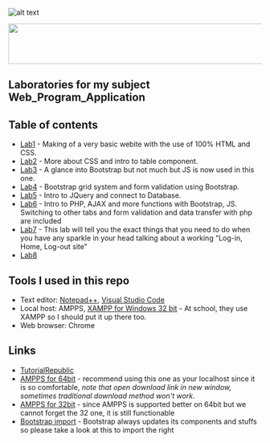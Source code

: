 ![alt text](https://camo.githubusercontent.com/72e5d55be4f08bb5a916962c8ee363f63befdca8/68747470733a2f2f7472617669732d63692e6f72672f61766a696e6465722f4d696e696d616c2d546f646f2e7376673f6272616e63683d6d6173746572)

<img src = "https://thumbs.gfycat.com/AlarmingJaggedAlaskankleekai-size_restricted.gif" width = "800" height = "80"/> 

## Laboratories for my subject Web_Program_Application

## Table of contents

* [Lab1](https://github.com/NhutNguyen236/Web_Program_Application/tree/master/Lab01_518H0545) - Making of a very basic webite with the use of 100% HTML and CSS.
* [Lab2](https://github.com/NhutNguyen236/Web_Program_Application/tree/master/Lab02_518H0545) - More about CSS and intro to table component.
* [Lab3](https://github.com/NhutNguyen236/Web_Program_Application/tree/master/Lab03_518H0545) - A glance into Bootstrap but not much but JS is now used in this one.
* [Lab4](https://github.com/NhutNguyen236/Web_Program_Application/tree/master/Lab04_518H0545) - Bootstrap grid system and form validation using Bootstrap.
* [Lab5](https://github.com/NhutNguyen236/Web_Program_Application/tree/master/Lab05_518H0545) - Intro to JQuery and connect to Database.
* [Lab6](https://github.com/NhutNguyen236/Web_Program_Application/tree/master/Lab06_Begin_to_PHP) - Intro to PHP, AJAX and more functions with Bootstrap, JS. Switching to other tabs and form validation and data transfer with php are included
* [Lab7](https://github.com/NhutNguyen236/Web_Program_Application/tree/master/Lab07_A-working-login-out-site) - This lab will tell you the exact things that you need to do when you have any sparkle in your head talking about a working "Log-in, Home, Log-out site"
* [Lab8](https://github.com/NhutNguyen236/Web_Program_Application/tree/master/Lab08_Connect-to-MySQL-DB)
## Tools I used in this repo

* Text editor: [Notepad++](https://notepad-plus-plus.org/downloads/), [Visual Studio Code](https://code.visualstudio.com/download)
* Local host: AMPPS, [XAMPP for Windows 32 bit](https://xamppguide.com/download/xampp-for-windows-32-bit/) - At school, they use XAMPP so I should put it up there too.
* Web browser: Chrome

## Links
* [TutorialRepublic](https://www.tutorialrepublic.com/twitter-bootstrap-tutorial/bootstrap-helper-classes.php)
* [AMPPS for 64bit](https://ampps.com/download) - recommend using this one as your localhost since it is so comfortable, *note that open download link in new window, sometimes traditional download method won't work*.
* [AMPPS for 32bit](https://ampps.informer.com/download/#downloading) - since AMPPS is supported better on 64bit but we cannot forget the 32 one, it is still functionable
* [Bootstrap import](https://getbootstrap.com/docs/4.1/getting-started/introduction/) - Bootstrap always updates its components and stuffs so please take a look at this to import the right <script>
### How to config AMPPS port when it is used by another service? 
* Step 1: Go to AMPPS install folder and access to folder name *apache* then to *conf* so the path must be *x:\x\Ampps\apache\conf*
* Step 2: Open file named *httpd.conf*
* Step 3: Ctrl + H to open Replace window and find keyword *80* then replace it with something else for example: 88, 8012, etc.
## Status
<p align = "center">
  *Still in updating process*
</p>  

<p align = "center">
  <img src="https://thumbs.gfycat.com/WindyHarmoniousGrouper-small.gif" width="250" height="250"/>
</p>
